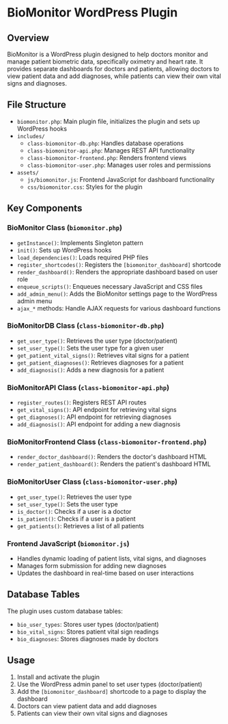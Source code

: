 # BioMonitor WordPress Plugin

## Overview
BioMonitor is a WordPress plugin designed to help doctors monitor and manage patient biometric data, specifically oximetry and heart rate. It provides separate dashboards for doctors and patients, allowing doctors to view patient data and add diagnoses, while patients can view their own vital signs and diagnoses.

## File Structure
- `biomonitor.php`: Main plugin file, initializes the plugin and sets up WordPress hooks
- `includes/`
  - `class-biomonitor-db.php`: Handles database operations
  - `class-biomonitor-api.php`: Manages REST API functionality
  - `class-biomonitor-frontend.php`: Renders frontend views
  - `class-biomonitor-user.php`: Manages user roles and permissions
- `assets/`
  - `js/biomonitor.js`: Frontend JavaScript for dashboard functionality
  - `css/biomonitor.css`: Styles for the plugin

## Key Components

### BioMonitor Class (`biomonitor.php`)
- `getInstance()`: Implements Singleton pattern
- `init()`: Sets up WordPress hooks
- `load_dependencies()`: Loads required PHP files
- `register_shortcodes()`: Registers the `[biomonitor_dashboard]` shortcode
- `render_dashboard()`: Renders the appropriate dashboard based on user role
- `enqueue_scripts()`: Enqueues necessary JavaScript and CSS files
- `add_admin_menu()`: Adds the BioMonitor settings page to the WordPress admin menu
- `ajax_*` methods: Handle AJAX requests for various dashboard functions

### BioMonitorDB Class (`class-biomonitor-db.php`)
- `get_user_type()`: Retrieves the user type (doctor/patient)
- `set_user_type()`: Sets the user type for a given user
- `get_patient_vital_signs()`: Retrieves vital signs for a patient
- `get_patient_diagnoses()`: Retrieves diagnoses for a patient
- `add_diagnosis()`: Adds a new diagnosis for a patient

### BioMonitorAPI Class (`class-biomonitor-api.php`)
- `register_routes()`: Registers REST API routes
- `get_vital_signs()`: API endpoint for retrieving vital signs
- `get_diagnoses()`: API endpoint for retrieving diagnoses
- `add_diagnosis()`: API endpoint for adding a new diagnosis

### BioMonitorFrontend Class (`class-biomonitor-frontend.php`)
- `render_doctor_dashboard()`: Renders the doctor's dashboard HTML
- `render_patient_dashboard()`: Renders the patient's dashboard HTML

### BioMonitorUser Class (`class-biomonitor-user.php`)
- `get_user_type()`: Retrieves the user type
- `set_user_type()`: Sets the user type
- `is_doctor()`: Checks if a user is a doctor
- `is_patient()`: Checks if a user is a patient
- `get_patients()`: Retrieves a list of all patients

### Frontend JavaScript (`biomonitor.js`)
- Handles dynamic loading of patient lists, vital signs, and diagnoses
- Manages form submission for adding new diagnoses
- Updates the dashboard in real-time based on user interactions

## Database Tables
The plugin uses custom database tables:
- `bio_user_types`: Stores user types (doctor/patient)
- `bio_vital_signs`: Stores patient vital sign readings
- `bio_diagnoses`: Stores diagnoses made by doctors

## Usage
1. Install and activate the plugin
2. Use the WordPress admin panel to set user types (doctor/patient)
3. Add the `[biomonitor_dashboard]` shortcode to a page to display the dashboard
4. Doctors can view patient data and add diagnoses
5. Patients can view their own vital signs and diagnoses


